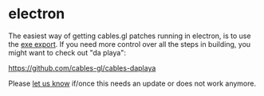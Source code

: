 # electron

The easiest way of getting cables.gl patches running in electron, is to use the [exe export](../../../4_export_embed/dev_embed/export_exe/export_exe). If you need more control
over all the steps in building, you might want to check out "da playa":

https://github.com/cables-gl/cables-daplaya

Please [let us know](https://discord.gg/AGTarWv) if/once this needs an update or does not work anymore.
